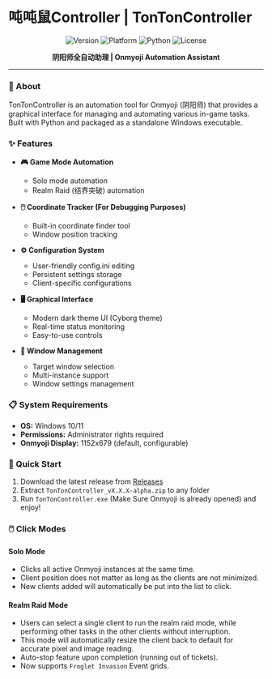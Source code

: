 # 吨吨鼠Controller | TonTonController

<div align="center">

![Version](https://img.shields.io/badge/version-0.1.1--alpha-blue)
![Platform](https://img.shields.io/badge/platform-Windows-lightgrey)
![Python](https://img.shields.io/badge/python-3.12-green)
![License](https://img.shields.io/badge/license-MIT-orange)

**阴阳师全自动助理 | Onmyoji Automation Assistant**
</div>

---
### 📖 About

TonTonController is an automation tool for Onmyoji (阴阳师) that provides a graphical interface for managing and automating various in-game tasks. Built with Python and packaged as a standalone Windows executable.

### ✨ Features

- **🎮 Game Mode Automation**
  - Solo mode automation
  - Realm Raid (结界突破) automation

- **🖱️ Coordinate Tracker (For Debugging Purposes)**
  - Built-in coordinate finder tool
  - Window position tracking

- **⚙️ Configuration System**
  - User-friendly config.ini editing
  - Persistent settings storage
  - Client-specific configurations

- **🖥️ Graphical Interface**
  - Modern dark theme UI (Cyborg theme)
  - Real-time status monitoring
  - Easy-to-use controls

- **🎯 Window Management**
  - Target window selection
  - Multi-instance support
  - Window settings management

### 📋 System Requirements

- **OS:** Windows 10/11
- **Permissions:** Administrator rights required
- **Onmyoji Display:** 1152x679 (default, configurable)

### 🚀 Quick Start

1. Download the latest release from [Releases](https://github.com/zee-ellie/tonton-controller/releases)
2. Extract `TonTonController_vX.X.X-alpha.zip` to any folder
3. Run `TonTonController.exe` (Make Sure Onmyoji is already opened) and enjoy!

### 🖱️ Click Modes
#### Solo Mode
- Clicks all active Onmyoji instances at the same time.
- Client position does not matter as long as the clients are not minimized.
- New clients added will automatically be put into the list to click.

#### Realm Raid Mode
- Users can select a single client to run the realm raid mode, while performing other tasks in the other clients without interruption.
- This mode will automatically resize the client back to default for accurate pixel and image reading.
- Auto-stop feature upon completion (running out of tickets).
- Now supports `Froglet Invasion` Event grids.
